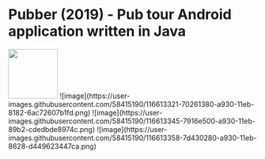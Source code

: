 # Pubber (2019) - Pub tour Android application written in Java
<img src="https://user-images.githubusercontent.com/58415190/116613299-68ff0580-a930-11eb-846e-676ada048eb2.png" width="100" height="100">
![image](https://user-images.githubusercontent.com/58415190/116613321-70261380-a930-11eb-8182-6ac72607b1fd.png)
![image](https://user-images.githubusercontent.com/58415190/116613345-7916e500-a930-11eb-89b2-cdedbde8974c.png)
![image](https://user-images.githubusercontent.com/58415190/116613358-7d430280-a930-11eb-8628-d449623447ca.png)
